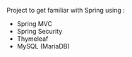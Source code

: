 Project to get familiar with Spring using :

- Spring MVC 
- Spring Security
- Thymeleaf 
- MySQL (MariaDB)